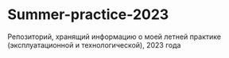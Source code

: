 # Summer-practice-2023
Репозиторий, хранящий информацию о моей летней практике (эксплуатационной и технологической), 2023 года
